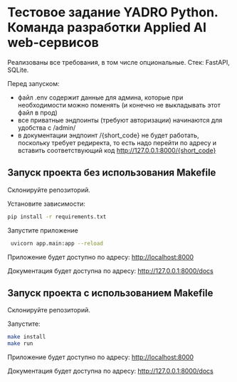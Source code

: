 # Тестовое задание YADRO Python. Команда разработки Applied AI web-сервисов 
Реализованы все требования, в том числе опциональные.
Стек: FastAPI, SQLite.

Перед запуском: 
- файл .env содержит данные для админа, которые при необходимости можно поменять (и конечно не выкладывать этот файл в прод)
- все приватные эндпоинты (требуют авторизации) начинаются для удобства с /admin/
- в документации эндпоинт /{short_code} не будет работать, поскольку требует редиректа, то есть надо перейти по адресу и вставить соответствующий код <http://127.0.0.1:8000/{short_code}>


## Запуск проекта без использования Makefile

Склонируйте репозиторий.

Установите зависимости:

```bash
pip install -r requirements.txt
```
Запустите приложение

```bash
 uvicorn app.main:app --reload
```
Приложение будет доступно по адресу:
<http://localhost:8000>

Документация будет доступна по адресу: 
<http://127.0.0.1:8000/docs>

## Запуск проекта с использованием Makefile

Склонируйте репозиторий.

Запустите:
```bash
make install
make run
```
Приложение будет доступно по адресу: <http://localhost:8000>

Документация будет доступна по адресу: 
<http://127.0.0.1:8000/docs>
